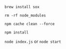 `brew install sox`


`rm -rf node_modules`

`npm cache clean --force`

`npm install`

`node index.js` or `node start`
